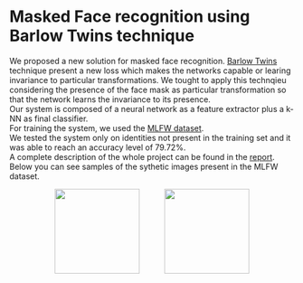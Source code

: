 # Masked Face recognition using Barlow Twins technique

We proposed a new solution for masked face recognition. [Barlow Twins](https://arxiv.org/pdf/2103.03230.pdf) technique present a new loss which makes the networks capable or learing invariance to particular transformations. We tought to apply this technqieu considering the presence of the face mask as particular transformation so that the network learns the invariance to its presence.  
Our system is composed of a neural network as a feature extractor plus a k-NN as final classifier.  
For training the system, we used the [MLFW dataset](https://arxiv.org/pdf/2109.05804.pdf).  
We tested the system only on identities not present in the training set and it was able to reach an accuracy level of 79.72%.  
A complete description of the whole project can be found in the [report](https://github.com/TiaBerte/masked-face/blob/main/report.pdf).  
Below you can see samples of the sythetic images present in the MLFW dataset.

<p align="center">
<img src="https://user-images.githubusercontent.com/33131887/223077611-aa2f4a2c-0ad0-45bb-8622-7f43e0afd041.jpg" width="150" height="150"/> &nbsp; &nbsp; &nbsp; &nbsp; &nbsp; <img src="https://user-images.githubusercontent.com/33131887/223077161-3566b698-688c-47cd-94c9-0c92ba26e72e.jpg" width="150" height="150"/>
</p>
